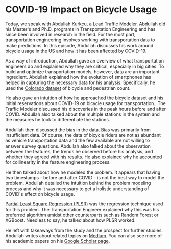 # COVID-19 Impact on Bicycle Usage
Today, we speak with Abdullah Kurkcu, a Lead Traffic Modeler. Abdullah did his Master's and Ph.D. programs in Transportation Engineering and has since been involved in research in the field. For the most part, transportation engineering involves working with transportation data to make predictions. In this episode, Abdullah discusses his work around bicycle usage in the US and how it has been affected by COVID-19. 

As a way of introduction, Abdullah gave an overview of what transportation engineers do and explained why they are critical, especially in big cities. To build and optimize transportation models, however, data are an important ingredient. Abdullah explained how the evolution of smartphones has helped in capturing the necessary data for his analysis. Specifically, he used the [Colorado dataset](https://data.colorado.gov/Transportation/Bicycle-and-Pedestrian-Counts-in-Colorado/q2qp-xhnj/data?no_mobile=true) of bicycle and pedestrian count.

He also gave an intuition of how he approached the bicycle dataset and his initial reservations about COVID-19 on bicycle usage for transportation.  The Traffic Modeler discussed his discoveries in the peak hours before and after COVID. Abdullah also talked about the multiple stations in the system and the measures he took to differentiate the stations. 

Abdullah then discussed the bias in the data. Bias was primarily from insufficient data. Of course, the data of bicycle riders are not as abundant as vehicle transportation data and the few available are not willing to answer survey questions. Abdullah also talked about the observation between the features, the trends he observed before his analysis, and whether they agreed with his results. He also explained why he accounted for collinearity in the feature engineering process. 

He then talked about how he modeled the problem. It appears that having two timestamps - before and after COVID - is not the best way to model the problem. Abdullah detailed the intuition behind the problem modeling process and why it was necessary to get a holistic understanding of COVID's effect on bicycle usage. 

[Partial Least Square Regression (PLSR)](https://www.sciencedirect.com/topics/nursing-and-health-professions/partial-least-squares-regression) was the regression technique used for this problem. The Transportation Engineer explained why this was his preferred algorithm amidst other counterparts such as Random Forest or XGBoost. Needless to say, he talked about how PLSR worked.

He left with takeaways from the study and the prospect for further studies. Abdullah writes about related topics on [Medium](https://abdullahkurkcu.medium.com/). You can also see more of his academic papers on his [Google Scholar page](https://scholar.google.com/citations?user=CKTFnzYAAAAJ&hl=en).
